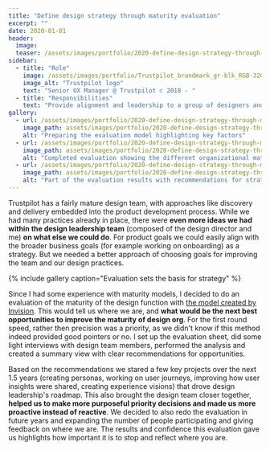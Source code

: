 ```yaml
---
title: "Define design strategy through maturity evaluation"
excerpt: ""
date: 2020-01-01
header:
  image:
  teaser: /assets/images/portfolio/2020-define-design-strategy-through-maturity-evaluation-1.png
sidebar:
  - title: "Role"
    image: /assets/images/portfolio/Trustpilot_brandmark_gr-blk_RGB-320x132px.png
    image_alt: "Trustpilot logo"
    text: "Senior UX Manager @ Trustpilot ⊂ 2018 - "
  - title: "Responsibilities"
    text: "Provide alignment and leadership to a group of designers and researchers working on the B2B product."
gallery:
  - url: /assets/images/portfolio/2020-define-design-strategy-through-maturity-evaluation-1.png
    image_path: assets/images/portfolio/2020-define-design-strategy-through-maturity-evaluation-1.png
    alt: "Preparing the evaluation model highlighting key factors"
  - url: /assets/images/portfolio/2020-define-design-strategy-through-maturity-evaluation-2.png
    image_path: assets/images/portfolio/2020-define-design-strategy-through-maturity-evaluation-2.png
    alt: "Completed evaluation showing the different organizational maturity levels"
  - url: /assets/images/portfolio/2020-define-design-strategy-through-maturity-evaluation-3.png
    image_path: assets/images/portfolio/2020-define-design-strategy-through-maturity-evaluation-3.png
    alt: "Part of the evaluation results with recommendations for strategy"
---
```


Trustpilot has a fairly mature design team, with approaches like discovery and delivery embedded into the product development process. While we had many practices already in place, there were **even more ideas we had within the design leadership team** (composed of the design director and me) **on what else we could do**. For product goals we could easily align with the broader business goals (for example working on onboarding) as a strategy. But we needed a better approach of choosing goals for improving the team and our design practices.

{% include gallery caption="Evaluation sets the basis for strategy" %}

Since I had some experience with maturity models, I decided to do an evaluation of the maturity of the design function with [the model created by Invision](https://www.invisionapp.com/design-better/design-maturity-model/). This would tell us where we are, and **what would be the next best opportunities to improve the maturity of design org**. For the first round speed, rather then precision was a priority, as we didn't know if this method indeed provided good pointers or no. I set up the evaluation sheet, did some light interviews with design team members, performed the analysis and created a summary view with clear recommendations for opportunities.

Based on the recommendations we stared a few key projects over the next 1.5 years (creating personas, working on user journeys, improving how user insights were shared, creating experience visions) that drove design leadership's roadmap. This also brought the design team closer together, **helped us to make more purposeful priority decisions and made us more proactive instead of reactive**. We decided to also redo the evaluation in future years and expanding the number of people participating and giving feedback on where we are. The results and confidence this evaluation gave us highlights how important it is to stop and reflect where you are.
